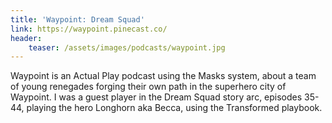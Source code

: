 ```yaml
---
title: 'Waypoint: Dream Squad'
link: https://waypoint.pinecast.co/
header:
    teaser: /assets/images/podcasts/waypoint.jpg
---
```

Waypoint is an Actual Play podcast using the Masks system, about a team of young renegades forging their own path in the superhero city of Waypoint. I was a guest player in the Dream Squad story arc, episodes 35-44, playing the hero Longhorn aka Becca, using the Transformed playbook.